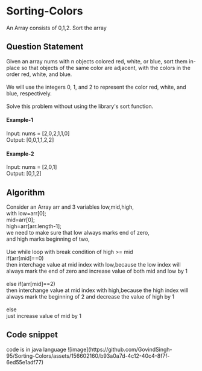 # Sorting-Colors
An Array consists of 0,1,2. Sort the array
<h2>Question Statement</h2>
<p>
Given an array nums with n objects colored red, white, or blue, sort them in-place so that objects of the same color are adjacent, with the colors in the order red, white, and blue.<br>
<br>We will use the integers 0, 1, and 2 to represent the color red, white, and blue, respectively.<br>
<br>Solve this problem without using the library's sort function.<br>
  <h4>Example-1</h4>
  Input: nums = [2,0,2,1,1,0]<br>
  Output: [0,0,1,1,2,2]
  <br>
  <h4>Example-2</h4>
  Input: nums = [2,0,1]<br>
  Output: [0,1,2]
  <br>
</p>
<h2>Algorithm</h2>
<p>
Consider an Array arr and 3 variables low,mid,high,<br>
  with low=arr[0];<br>mid=arr[0];<br>high=arr[arr.length-1];<br>
  we need to make sure that low always marks end of zero,<br>
  and high marks beginning of two,<br>
  <br>
  Use while loop with break condition of high >= mid<br>
  if(arr[mid]==0)<br>
  then interchage value at mid index with low,because the low index will always mark the end of zero and increase value of both mid and low by 1<br><br>
  else if(arr[mid]==2)<br>
  then interchange value at mid index with high,because the high index will always mark the beginning of 2 and decrease the value of high by 1<br><br>
  else<br>
  just increase value of mid by 1
</p>
<h2>Code snippet</h2>
<p>
  code is in java language
  ![image](https://github.com/GovindSingh-95/Sorting-Colors/assets/156602160/b93a0a7d-4c12-40c4-8f7f-6ed55e1adf77)

</p>
